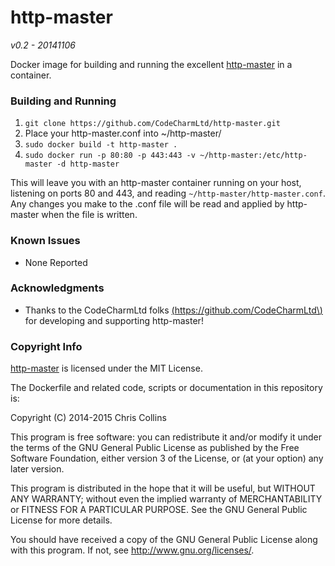 http-master
===========

_v0.2 - 20141106_

Docker image for building and running the excellent [http-master](https://github.com/CodeCharmLtd/http-master) in a container.

### Building and Running ###

1. `git clone https://github.com/CodeCharmLtd/http-master.git`
2. Place your http-master.conf into ~/http-master/
3. `sudo docker build -t http-master .`
4. `sudo docker run -p 80:80 -p 443:443 -v ~/http-master:/etc/http-master -d http-master`

This will leave you with an http-master container running on your host, listening on ports 80 and 443, and reading `~/http-master/http-master.conf`.  Any changes you make to the .conf file will be read and applied by http-master when the file is written.

### Known Issues ###

* None Reported

### Acknowledgments ###

* Thanks to the CodeCharmLtd folks [\(https://github.com/CodeCharmLtd\)](https://github.com/CodeCharmLtd) for developing and supporting http-master!

### Copyright Info ###

[http-master](https://github.com/CodeCharmLtd/http-master) is licensed under the MIT License.

The Dockerfile and related code, scripts or documentation in this repository is:

Copyright (C) 2014-2015 Chris Collins

This program is free software: you can redistribute it and/or modify it under the terms of the GNU General Public License as published by the Free Software Foundation, either version 3 of the License, or (at your option) any later version.

This program is distributed in the hope that it will be useful, but WITHOUT ANY WARRANTY; without even the implied warranty of MERCHANTABILITY or FITNESS FOR A PARTICULAR PURPOSE. See the GNU General Public License for more details.

You should have received a copy of the GNU General Public License along with this program. If not, see http://www.gnu.org/licenses/.

